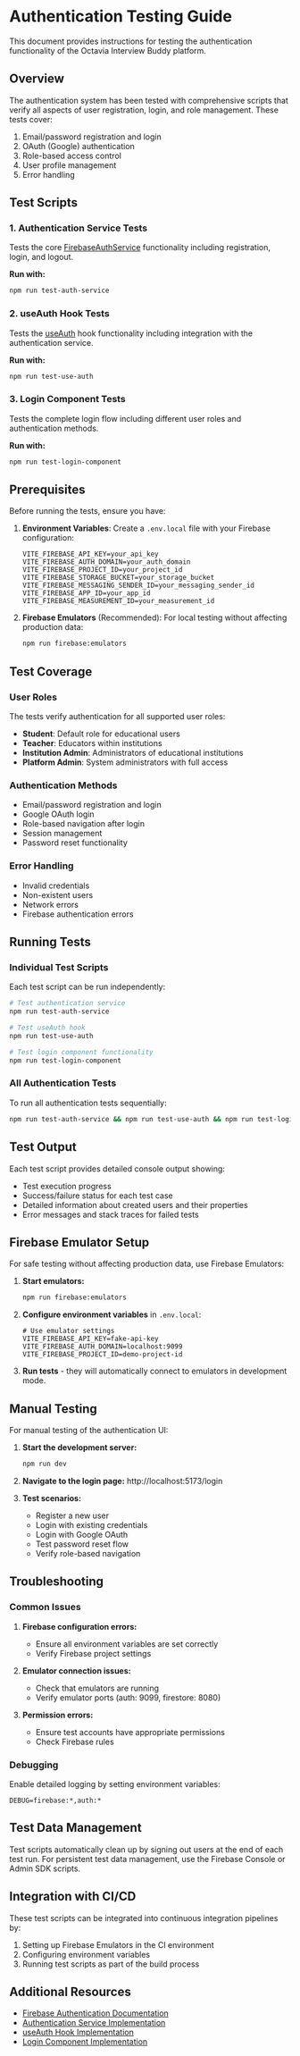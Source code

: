 # Authentication Testing Guide

This document provides instructions for testing the authentication functionality of the Octavia Interview Buddy platform.

## Overview

The authentication system has been tested with comprehensive scripts that verify all aspects of user registration, login, and role management. These tests cover:

1. Email/password registration and login
2. OAuth (Google) authentication
3. Role-based access control
4. User profile management
5. Error handling

## Test Scripts

### 1. Authentication Service Tests
Tests the core [FirebaseAuthService](file:///Users/simon/AI%20interview%20Buddy%20/octavia-interview-buddy/src/services/firebase-auth.service.ts#L12-L539) functionality including registration, login, and logout.

**Run with:**
```bash
npm run test-auth-service
```

### 2. useAuth Hook Tests
Tests the [useAuth](file:///Users/simon/AI%20interview%20Buddy%20/octavia-interview-buddy/src/hooks/use-auth.ts#L13-L156) hook functionality including integration with the authentication service.

**Run with:**
```bash
npm run test-use-auth
```

### 3. Login Component Tests
Tests the complete login flow including different user roles and authentication methods.

**Run with:**
```bash
npm run test-login-component
```

## Prerequisites

Before running the tests, ensure you have:

1. **Environment Variables**: Create a `.env.local` file with your Firebase configuration:
   ```
   VITE_FIREBASE_API_KEY=your_api_key
   VITE_FIREBASE_AUTH_DOMAIN=your_auth_domain
   VITE_FIREBASE_PROJECT_ID=your_project_id
   VITE_FIREBASE_STORAGE_BUCKET=your_storage_bucket
   VITE_FIREBASE_MESSAGING_SENDER_ID=your_messaging_sender_id
   VITE_FIREBASE_APP_ID=your_app_id
   VITE_FIREBASE_MEASUREMENT_ID=your_measurement_id
   ```

2. **Firebase Emulators** (Recommended): For local testing without affecting production data:
   ```bash
   npm run firebase:emulators
   ```

## Test Coverage

### User Roles
The tests verify authentication for all supported user roles:
- **Student**: Default role for educational users
- **Teacher**: Educators within institutions
- **Institution Admin**: Administrators of educational institutions
- **Platform Admin**: System administrators with full access

### Authentication Methods
- Email/password registration and login
- Google OAuth login
- Role-based navigation after login
- Session management
- Password reset functionality

### Error Handling
- Invalid credentials
- Non-existent users
- Network errors
- Firebase authentication errors

## Running Tests

### Individual Test Scripts
Each test script can be run independently:

```bash
# Test authentication service
npm run test-auth-service

# Test useAuth hook
npm run test-use-auth

# Test login component functionality
npm run test-login-component
```

### All Authentication Tests
To run all authentication tests sequentially:

```bash
npm run test-auth-service && npm run test-use-auth && npm run test-login-component
```

## Test Output

Each test script provides detailed console output showing:
- Test execution progress
- Success/failure status for each test case
- Detailed information about created users and their properties
- Error messages and stack traces for failed tests

## Firebase Emulator Setup

For safe testing without affecting production data, use Firebase Emulators:

1. **Start emulators:**
   ```bash
   npm run firebase:emulators
   ```

2. **Configure environment variables** in `.env.local`:
   ```
   # Use emulator settings
   VITE_FIREBASE_API_KEY=fake-api-key
   VITE_FIREBASE_AUTH_DOMAIN=localhost:9099
   VITE_FIREBASE_PROJECT_ID=demo-project-id
   ```

3. **Run tests** - they will automatically connect to emulators in development mode.

## Manual Testing

For manual testing of the authentication UI:

1. **Start the development server:**
   ```bash
   npm run dev
   ```

2. **Navigate to the login page:**
   http://localhost:5173/login

3. **Test scenarios:**
   - Register a new user
   - Login with existing credentials
   - Login with Google OAuth
   - Test password reset flow
   - Verify role-based navigation

## Troubleshooting

### Common Issues

1. **Firebase configuration errors:**
   - Ensure all environment variables are set correctly
   - Verify Firebase project settings

2. **Emulator connection issues:**
   - Check that emulators are running
   - Verify emulator ports (auth: 9099, firestore: 8080)

3. **Permission errors:**
   - Ensure test accounts have appropriate permissions
   - Check Firebase rules

### Debugging

Enable detailed logging by setting environment variables:
```
DEBUG=firebase:*,auth:*
```

## Test Data Management

Test scripts automatically clean up by signing out users at the end of each test run. For persistent test data management, use the Firebase Console or Admin SDK scripts.

## Integration with CI/CD

These test scripts can be integrated into continuous integration pipelines by:

1. Setting up Firebase Emulators in the CI environment
2. Configuring environment variables
3. Running test scripts as part of the build process

## Additional Resources

- [Firebase Authentication Documentation](https://firebase.google.com/docs/auth)
- [Authentication Service Implementation](file:///Users/simon/AI%20interview%20Buddy%20/octavia-interview-buddy/src/services/firebase-auth.service.ts)
- [useAuth Hook Implementation](file:///Users/simon/AI%20interview%20Buddy%20/octavia-interview-buddy/src/hooks/use-auth.ts)
- [Login Component Implementation](file:///Users/simon/AI%20interview%20Buddy%20/octavia-interview-buddy/src/pages/Login.tsx)